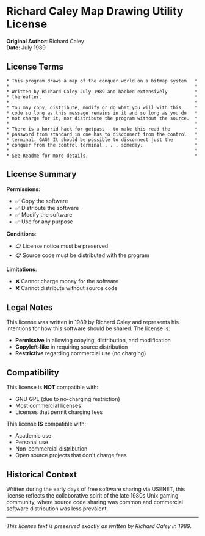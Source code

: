 # Richard Caley Map Drawing Utility License

**Original Author**: Richard Caley  
**Date**: July 1989

## License Terms

```
* This program draws a map of the conquer world on a bitmap system   *
*                                                                    *
* Written by Richard Caley July 1989 and hacked extensively          *
* thereafter.                                                        *
*                                                                    *
* You may copy, distribute, modify or do what you will with this     *
* code so long as this message remains in it and so long as you do   *
* not charge for it, nor distribute the program without the source.  *
*                                                                    *
* There is a horrid hack for getpass - to make this read the         *
* password from standard in one has to disconnect from the control   *
* terminal. GAG! It should be possible to disconnect just the        *
* conquer from the control terminal . . . someday.                   *
*                                                                    *
* See Readme for more details.                                       *
```

## License Summary

**Permissions**:
- ✅ Copy the software
- ✅ Distribute the software  
- ✅ Modify the software
- ✅ Use for any purpose

**Conditions**:
- 📋 License notice must be preserved
- 📋 Source code must be distributed with the program

**Limitations**:
- ❌ Cannot charge money for the software
- ❌ Cannot distribute without source code

## Legal Notes

This license was written in 1989 by Richard Caley and represents his intentions for how this software should be shared. The license is:

- **Permissive** in allowing copying, distribution, and modification
- **Copyleft-like** in requiring source distribution
- **Restrictive** regarding commercial use (no charging)

## Compatibility

This license is **NOT** compatible with:
- GNU GPL (due to no-charging restriction)
- Most commercial licenses
- Licenses that permit charging fees

This license **IS** compatible with:
- Academic use
- Personal use  
- Non-commercial distribution
- Open source projects that don't charge fees

## Historical Context

Written during the early days of free software sharing via USENET, this license reflects the collaborative spirit of the late 1980s Unix gaming community, where source code sharing was common and commercial software distribution was less prevalent.

---

*This license text is preserved exactly as written by Richard Caley in 1989.*

